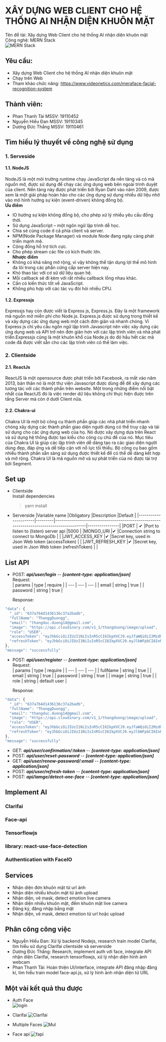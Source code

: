 # XÂY DỰNG WEB CLIENT CHO HỆ THỐNG AI NHẬN DIỆN KHUÔN MẶT

Tên đề tài: Xây dựng Web Client cho hệ thống AI nhận diện khuôn mặt  
Công nghệ: MERN Stack     
![MERN Stack](https://markovate.b-cdn.net/wp-content/uploads/2022/08/Top-10-Reasons-To-Choose-MERN-Stack-Development-For-Your-Next-Project_-1280x720px@2x-1280x720.png)

## Yêu cầu: 
- Xây dựng Web Client cho hệ thống AI nhận diện khuôn mặt
- Chạy trên Web
- Tham khảo chức năng: https://www.videonetics.com/meraface-facial-recognition-system

## Thành viên:
- Phan Thanh Tài		MSSV: 19110452
- Nguyễn Hiếu Đan		MSSV: 19110345
- Dương Đức Thắng		MSSV: 19110461

## Tìm hiểu lý thuyết về công nghệ sử dụng
### 1. Serveside
#### 1.1. NodeJS
NodeJS là một môi trường runtime chạy JavaScript đa nền tảng và có mã nguồn mở, được sử dụng để chạy các ứng dụng web bên ngoài trình duyệt của client. Nền tảng này được phát triển bởi Ryan Dahl vào năm 2009, được xem là một giải pháp hoàn hảo cho các ứng dụng sử dụng nhiều dữ liệu nhờ vào mô hình hướng sự kiện (event-driven) không đồng bộ.  
**Ưu điểm**
- IO hướng sự kiện không đồng bộ, cho phép xử lý nhiều yêu cầu đồng thời.
- Sử dụng JavaScript – một ngôn ngữ lập trình dễ học.
- Chia sẻ cùng code ở cả phía client và server.
- NPM(Node Package Manager) và module Node đang ngày càng phát triển mạnh mẽ.
- Cộng đồng hỗ trợ tích cực.
- Cho phép stream các file có kích thước lớn.  
**Nhược điểm**
- Không có khả năng mở rộng, vì vậy không thể tận dụng lợi thế mô hình đa lõi trong các phần cứng cấp server hiện nay.
- Khó thao tác với cơ sử dữ liệu quan hệ.
- Mỗi callback sẽ đi kèm với rất nhiều callback lồng nhau khác.
- Cần có kiến thức tốt về JavaScript.
- Không phù hợp với các tác vụ đòi hỏi nhiều CPU.
#### 1.2. Expressjs
Expressjs hay còn được viết là Express js, Express.js. Đây là một framework mã nguồn mở miễn phí cho Node.js. Express.js được sử dụng trong thiết kế và xây dựng các ứng dụng web một cách đơn giản và nhanh chóng.
Vì Express js chỉ yêu cầu ngôn ngữ lập trình Javascript nên việc xây dựng các ứng dụng web và API trở nên đơn giản hơn với các lập trình viên và nhà phát triển.Expressjs cũng là một khuôn khổ của Node.js do đó hầu hết các mã code đã được viết sẵn cho các lập trình viên có thể làm việc.
### 2. Clientside
#### 2.1. ReactJs
ReactJS là một opensource được phát triển bởi Facebook, ra mắt vào năm 2013, bản thân nó là một thư viện Javascript được dùng để để xây dựng các tương tác với các thành phần trên website. Một trong những điểm nổi bật nhất của ReactJS đó là việc render dữ liệu không chỉ thực hiện được trên tầng Server mà còn ở dưới Client nữa.
#### 2.2. Chakra-ui
Chakra UI là một bộ công cụ thành phần giúp các nhà phát triển nhanh chóng xây dựng các thành phần giao diện người dùng có thể truy cập và tái sử dụng cho các ứng dụng web của họ. Nó được xây dựng dựa trên React và sử dụng hệ thống được tạo kiểu cho công cụ chủ đề của nó.
Mục tiêu của Chakra UI là giúp các lập trình viên dễ dàng tạo ra các giao diện người dùng đẹp, đáp ứng và dễ tiếp cận với nỗ lực tối thiểu. Bộ công cụ bao gồm nhiều thành phần sẵn sàng sử dụng được thiết kế để có thể dễ dàng kết hợp và mở rộng.
Chakra UI là mã nguồn mở và sự phát triển của nó được tài trợ bởi Segment.



## Set up  
- Clientside  
Install dependencies
	> yarn install

- Serverside
|Variable name              |Obligatory |Description                                                                                     |Default        |
	|----------------------|---------|------------------------------------------------------------------------------------------|----------------|
	|PORT                  |   ✔    |Port to listen to (listen) server api                                                    |5000            |
	|MONGO_URI             |✔       |Connection string to connect to MongoDb                                              |                |
	|JWT_ACCESS_KEY            |✔       |Secret key, used in Json Web token (accessToken)                                     |                |
	|JWT_REFRESH_KEY       |✔       |Secret key, used in Json Web token (refreshToken)                             |                |

## List API
- POST: ***api/user/login***	--	***[content-type: application/json]***  
	Request:  
	| params    | type   | require |
    | ---       | ---    | ---     |
    | email  | string | true    |
    | password  | string | true    |
		
	Response:  
``` javascript  
"data": {
  "_id": "637a764d1436136c37a2badb",  
  "fullName": "ThanggDuongg",  
  "email": "thangduc.duong14@gmail.com",  
  "image": "https://api.cloudinary.com/v1_1/thangduong/image/upload",  
  "role": "USER",  
  "accessToken": "eyJhbGciOiJIUzI1NiIsInR5cCI6IkpXVCJ9.eyJfaWQiOiI2MzdhNzY0ZDE0MzYxMzZjMzdhMmJhZGIiLCJmdWxsTmFtZSI6IlRoYW5nZ0R1b25nZyIsImVtYWlsIjoidGhhbmdkdWMuZHVvbmcxNEBnbWFpbC5jb20iLCJpbWFnZSI6Imh0dHBzOi8vYXBpLmNsb3VkaW5hcnkuY29tL3YxXzEvdGhhbmdkdW9uZy9pbWFnZS91cGxvYWQiLCJyb2xlIjoiVVNFUiIsImlhdCI6MTY3MDQ4ODI4OCwiZXhwIjoxNjcwNDg4ODg4fQ.etEoHH_daMn0Ix1-r6EGToARB5FixCaoFeaJSSBaXMo",  
  "refreshToken": "eyJhbGciOiJIUzI1NiIsInR5cCI6IkpXVCJ9.eyJlbWFpbCI6InRoYW5nZHVjLmR1b25nMTRAZ21haWwuY29tIiwiaWF0IjoxNjcwNDg4Mjg4LCJleHAiOjE2NzMwODAyODh9.zFayb3soc9sVl9oG1rtUjTJzmwESza0Ad1i47CfsncY"  
},  
"message": "successfully"  
```
- POST: ***api/user/register***	--	***[content-type: application/json]***  
	Request:  
| params    | type   | require |
    | ---       | ---    | ---     |
    | fullName  | string | true    |
    | email  | string | true    |
    | password  | string | true    | 
    | image  | string | true    |
    | role  | string | default user    |

	Response:  
``` javascript  
"data": {
  "_id": "637a764d1436136c37a2badb",  
  "fullName": "ThanggDuongg",  
  "email": "thangduc.duong14@gmail.com",  
  "image": "https://api.cloudinary.com/v1_1/thangduong/image/upload",  
  "role": "USER",  
  "accessToken": "eyJhbGciOiJIUzI1NiIsInR5cCI6IkpXVCJ9.eyJfaWQiOiI2MzdhNzY0ZDE0MzYxMzZjMzdhMmJhZGIiLCJmdWxsTmFtZSI6IlRoYW5nZ0R1b25nZyIsImVtYWlsIjoidGhhbmdkdWMuZHVvbmcxNEBnbWFpbC5jb20iLCJpbWFnZSI6Imh0dHBzOi8vYXBpLmNsb3VkaW5hcnkuY29tL3YxXzEvdGhhbmdkdW9uZy9pbWFnZS91cGxvYWQiLCJyb2xlIjoiVVNFUiIsImlhdCI6MTY3MDQ4ODI4OCwiZXhwIjoxNjcwNDg4ODg4fQ.etEoHH_daMn0Ix1-r6EGToARB5FixCaoFeaJSSBaXMo",  
  "refreshToken": "eyJhbGciOiJIUzI1NiIsInR5cCI6IkpXVCJ9.eyJlbWFpbCI6InRoYW5nZHVjLmR1b25nMTRAZ21haWwuY29tIiwiaWF0IjoxNjcwNDg4Mjg4LCJleHAiOjE2NzMwODAyODh9.zFayb3soc9sVl9oG1rtUjTJzmwESza0Ad1i47CfsncY"  
},  
"message": "successfully"  
```
- GET: ***api/user/confirmation/:token***	--	***[content-type: application/json]***  
- POST: ***api/user/reset-password***	--	***[content-type: application/json]***
- GET: ***api/user/renew-password/:email***	--	***[content-type: application/json]***
- POST: ***api/user/refresh-token***	--	***[content-type: application/json]***
- POST: ***api/iamge/detect-one-face***	--	***[content-type: application/json]***

## Implement AI
### Clarifai
### Face-api
### Tensorflowjs
### library: react-use-face-detection
### Authentication with FaceIO

## Services  
- Nhận diện đơn khuôn mặt từ url ảnh  
- Nhận diện nhiều khuôn mặt từ ảnh upload  
- Nhận diện, vẽ mask, detect emotion live camera  
- Nhận diện nhiều khuôn mặt, đếm khuôn mặt live camera  
- Đăng ký, đăng nhập bằng mặt  
- Nhận diện, vẽ mask, detect emotion từ url hoặc upload  

## Phân công công việc
- Nguyễn Hiếu Đan: Xử lý backend Nodejs, research train model Clarifai, tìm hiểu sử dụng Clarifai clientside và serverside  
- Dương Đức Thắng: Research, implement auth với face, integrate API nhận diện Clarifai, research tensorflowjs, xử lý nhận diện hình ảnh webcam
- Phan Thanh Tài: Hoàn thiện UI/interface, integrate API đăng nhập đăng kí, tìm hiểu train model face-api.js, xử lý hình ảnh nhận diện từ URL  

## Một vài kết quả thu được  
- Auth Face  
![login](https://res.cloudinary.com/thangduong/image/upload/v1670891304/DEFAULT%20IMAGE/login_aiopnz.png)  

- Clarifai
![Clarifai](https://res.cloudinary.com/thangduong/image/upload/v1670891304/DEFAULT%20IMAGE/clarifai_q4a1r3.png)

- Multiple Faces
![Mul](https://res.cloudinary.com/thangduong/image/upload/v1670891305/DEFAULT%20IMAGE/multipeople1_j70mva.png)

- Face api
![fapi](https://res.cloudinary.com/thangduong/image/upload/v1670891304/DEFAULT%20IMAGE/faceapi_u2um0i.png)
